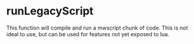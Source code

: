 # runLegacyScript

This function will compile and run a mwscript chunk of code. This is not ideal to use, but can be used for features not yet exposed to lua.
